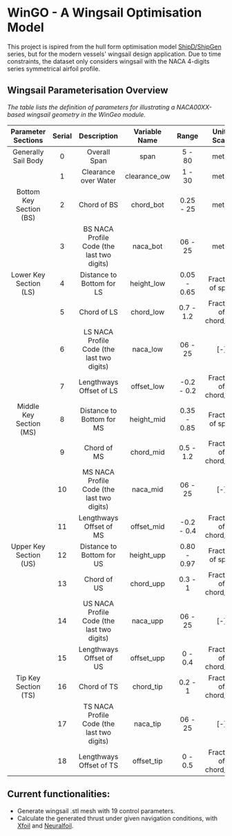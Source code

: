 # WinGO - A Wingsail Optimisation Model

This project is ispired from the hull form optimisation model [ShipD/ShipGen](https://github.com/noahbagz/ShipGen) series, but for the modern vessels' wingsail design application. Due to time constraints, the dataset only considers wingsail with the NACA 4-digits series symmetrical airfoil profile.


## Wingsail Parameterisation Overview

*The table lists the definition of parameters for illustrating a NACA00XX-based wingsail geometry in the WinGeo module.*

| Parameter Sections | Serial | Description | Variable Name | Range | Unit / Scale | Type |
|:-----------------:|:----------------------:|:-----------:|:-------------:|:-----:|:----------------------:|:----:|
| Generally Sail Body | 0 | Overall Span | span | 5 - 80 | meter | float |
| | 1 | Clearance over Water | clearance_ow | 1 - 30 | meter | float |
| Bottom Key Section (BS) | 2 | Chord of BS | chord_bot | 0.25 - 25 | meter | float |
| | 3 | BS NACA Profile Code (the last two digits) | naca_bot | 06 - 25 | meter | int |
| Lower Key Section (LS) | 4 | Distance to Bottom for LS | height_low | 0.05 - 0.65 | Fraction of span | float |
| | 5 | Chord of LS | chord_low | 0.7 - 1.2 | Fraction of chord_bot | float |
| | 6 | LS NACA Profile Code (the last two digits) | naca_low | 06 - 25 | [-] | int |
| | 7 | Lengthways Offset of LS | offset_low | -0.2 - 0.2 | Fraction of chord_bot | float |
| Middle Key Section (MS) | 8 | Distance to Bottom for MS | height_mid | 0.35 - 0.85 | Fraction of span | float |
| | 9 | Chord of MS | chord_mid | 0.5 - 1.2 | Fraction of chord_bot | float |
| | 10 | MS NACA Profile Code (the last two digits) | naca_mid | 06 - 25 | [-] | int |
| | 11 | Lengthways Offset of MS | offset_mid | -0.2 - 0.4 | Fraction of chord_bot | float |
| Upper Key Section (US) | 12 | Distance to Bottom for US | height_upp | 0.80 - 0.97 | Fraction of span | float |
| | 13 | Chord of US | chord_upp | 0.3 - 1 | Fraction of chord_bot | float |
| | 14 | US NACA Profile Code (the last two digits) | naca_upp | 06 - 25 | [-] | int |
| | 15 | Lengthways Offset of US | offset_upp | 0 - 0.4 | Fraction of chord_bot | float |
| Tip Key Section (TS) | 16 | Chord of TS | chord_tip | 0.2 - 1 | Fraction of chord_bot | float |
| | 17 | TS NACA Profile Code (the last two digits) | naca_tip | 06 - 25 | [-] | int |
| | 18 | Lengthways Offset of TS | offset_tip | 0 - 0.5 | Fraction of chord_bot | float |



## Current functionalities:
- Generate wingsail .stl mesh with 19 control parameters.
- Calculate the generated thrust under given navigation conditions, with [Xfoil](https://web.mit.edu/drela/Public/web/xfoil/) and [Neuralfoil](https://github.com/peterdsharpe/NeuralFoil).
